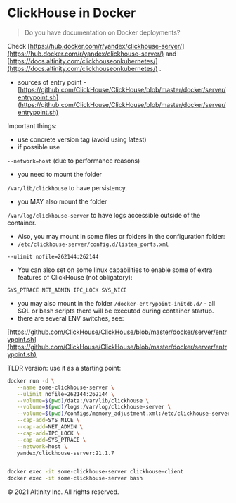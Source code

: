 # ClickHouse in Docker

> Do you have documentation on Docker deployments?

Check [https://hub.docker.com/r/yandex/clickhouse-server/](https://hub.docker.com/r/yandex/clickhouse-server/) and [https://docs.altinity.com/clickhouseonkubernetes/](https://docs.altinity.com/clickhouseonkubernetes/) .

* sources of entry point - [https://github.com/ClickHouse/ClickHouse/blob/master/docker/server/entrypoint.sh](https://github.com/ClickHouse/ClickHouse/blob/master/docker/server/entrypoint.sh)

Important things:

* use concrete version tag \(avoid using latest\)
* if possible use

`--network=host` \(due to performance reasons\)

* you need to mount the folder

`/var/lib/clickhouse` to have persistency.

* you MAY also mount the folder

`/var/log/clickhouse-server` to have logs accessible outside of the container.

* Also, you may mount in some files or folders in the configuration folder:
* `/etc/clickhouse-server/config.d/listen_ports.xml`

`--ulimit nofile=262144:262144`

* You can also set on some linux capabilities to enable some of extra features of ClickHouse \(not obligatory\):

`SYS_PTRACE NET_ADMIN IPC_LOCK SYS_NICE`

* you may also mount in the folder `/docker-entrypoint-initdb.d/` - all SQL or bash scripts there will be executed during container startup.
* there are several ENV switches, see:

[https://github.com/ClickHouse/ClickHouse/blob/master/docker/server/entrypoint.sh](https://github.com/ClickHouse/ClickHouse/blob/master/docker/server/entrypoint.sh)

TLDR version: use it as a starting point:

```bash
docker run -d \
   --name some-clickhouse-server \
   --ulimit nofile=262144:262144 \
   --volume=$(pwd)/data:/var/lib/clickhouse \
   --volume=$(pwd)/logs:/var/log/clickhouse-server \
   --volume=$(pwd)/configs/memory_adjustment.xml:/etc/clickhouse-server/config.d/memory_adjustment.xml \
   --cap-add=SYS_NICE \
   --cap-add=NET_ADMIN \
   --cap-add=IPC_LOCK \
   --cap-add=SYS_PTRACE \
   --network=host \
   yandex/clickhouse-server:21.1.7


docker exec -it some-clickhouse-server clickhouse-client 
docker exec -it some-clickhouse-server bash
```

© 2021 Altinity Inc. All rights reserved.

